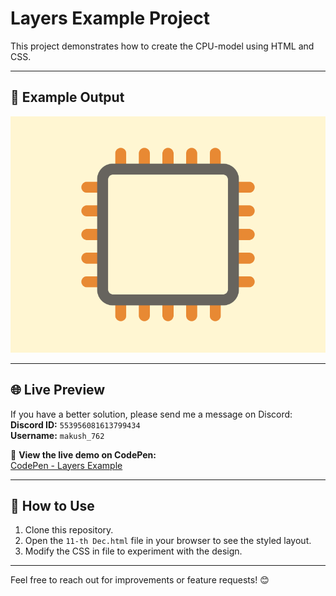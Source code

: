 # Layers Example Project

This project demonstrates how to create the CPU-model using HTML and CSS.

---

## 📸 Example Output

![Example](/11-th%20Dec/target_fEy7peV@2x.png)

---

## 🌐 Live Preview

If you have a better solution, please send me a message on Discord:  
**Discord ID:** `553956081613799434`  
**Username:** `makush_762`

🔗 **View the live demo on CodePen:**  
[CodePen - Layers Example](https://codepen.io/Roman_762_/pen/VYZKYLd)

---

## 🚀 How to Use

1. Clone this repository.
2. Open the `11-th Dec.html` file in your browser to see the styled layout.
3. Modify the CSS in file to experiment with the design.

---

Feel free to reach out for improvements or feature requests! 😊
